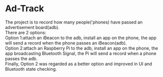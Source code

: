 # Ad-Track
The project is to record how many people('phones) have passed an advertisement board(adb).  
There are 2 options:  
Option 1:attach an iBeacon to the adb, install an app on the phone, the app will send a record when the phone passes an iBeacon(adb).     
Option 2:attach an Raspberry Pi to the adb, install an app on the phone, the app broadcasting Bluetooth Signal, the Pi will send a record when a phone passes the adb.    
Finally, Option 2 was regarded as a better option and improved in UI and Bluetooth state checking.
